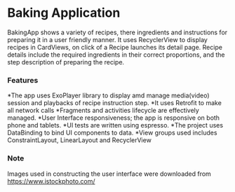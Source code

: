 # Baking Application
BakingApp shows a variety of recipes, there ingredients and instructions for preparing it in a user friendly manner.
It uses RecyclerView to display recipes in CardViews, on click of a Recipe launches its detail page.
Recipe details include the required ingredients in their correct proportions, and the step description of preparing the recipe.

### **Features**
*The app uses ExoPlayer library to display amd manage media(video) session and playbacks of recipe instruction step.
*It uses Retrofit to make all network calls
*Fragments and activities lifecycle are effectively managed.
*User Interface responsiveness; the app is responsive on both phone and tablets.
*UI tests are written using espresso.
*The project uses DataBinding to bind UI components to data.
*View groups used includes ConstraintLayout, LinearLayout and RecyclerView

### **Note**
Images used in constructing the user interface were downloaded from https://www.istockphoto.com/